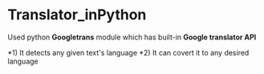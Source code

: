 # Translator_inPython

Used python **Googletrans** module which has built-in **Google translator API**

*1) It detects any given text's language
*2) It can covert it to any desired language
